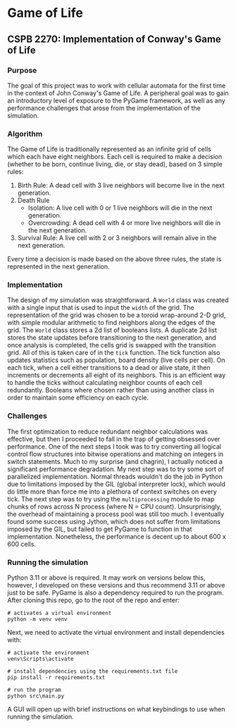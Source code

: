 # Game of Life

CSPB 2270: Implementation of Conway's Game of Life
--------------------------------------------------

### Purpose

The goal of this project was to work with cellular automata for the first time in the context of
John Conway's Game of Life. A peripheral goal was to gain an introductory level of exposure to the
PyGame framework, as well as any performance challenges that arose from the implementation of the
simulation.

### Algorithm

The Game of Life is traditionally represented as an infinite grid of cells which each have eight
neighbors. Each cell is required to make a decision (whether to be born, continue living, die, or stay dead),
based on 3 simple rules:

1. Birth Rule: A dead cell with 3 live neighbors will become live in the next generation.
2. Death Rule
   - Isolation: A live cell with 0 or 1 live neighbors will die in the next generation.
   - Overcrowding: A dead cell with 4 or more live neighbors will die in the next generation.
3. Survival Rule: A live cell with 2 or 3 neighbors will remain alive in the next generation.

Every time a decision is made based on the above three rules, the state is represented in the next
generation.

### Implementation

The design of my simulation was straightforward. A `World` class was created with a single input that
is used to input the `width` of the grid. The representation of the grid was chosen to be a toroid
wrap-around 2-D grid, with simple modular arithmetic to find neighbors along the edges of the grid. The
`World` class stores a 2d list of booleans lists. A duplicate 2d list stores the state updates before
transitioning to the next generation, and once analysis is completed, the cells grid is swapped with
the transition grid. All of this is taken care of in the `tick` function. The tick function also updates
statistics such as population, board density (live cells per cell). On each tick, when a cell either
transitions to a dead or alive state, it then increments or decrements all eight of its neighbors. This
is an efficient way to handle the ticks without calculating neighbor counts of each cell redundantly.
Booleans where chosen rather than using another class in order to maintain some efficiency on each cycle.

### Challenges

The first optimization to reduce redundant neighbor calculations was effective, but then I proceeded to
fall in the trap of getting obsessed over performance. One of the next steps I took was to try converting
all logical control flow structures into bitwise operations and matching on integers in switch statements.
Much to my surprise (and chagrin), I actually noticed a significant performance degradation. My next
step was to try some sort of parallelized implementation. Normal threads wouldn't do the job in Python
due to limitations imposed by the GIL (global interpreter lock), which would do little more than force
me into a plethora of context switches on every tick. The next step was to try using the `multiprocessing`
module to map chunks of rows across N process (where N = CPU count). Unsurprisingly, the overhead of
maintaining a process pool was still too much. I eventually found some success using Jython, which does
not suffer from limitations imposed by the GIL, but failed to get PyGame to function in that implementation.
Nonetheless, the performance is decent up to about 600 x 600 cells.

### Running the simulation

Python 3.11 or above is required. It may work on versions below this, however, I developed on these
versions and thus recommend 3.11 or above just to be safe. PyGame is also a dependency required to run
the program. After cloning this repo, go to the root of the repo and enter:

```
# activates a virtual environment
python -m venv venv
```

Next, we need to activate the virtual environment and install dependencies with:

```
# activate the environment
venv\Scripts\activate

# install dependencies using the requirements.txt file
pip install -r requirements.txt

# run the program
python src\main.py
```

A GUI will open up with brief instructions on what keybindings to use when running the simulation.
